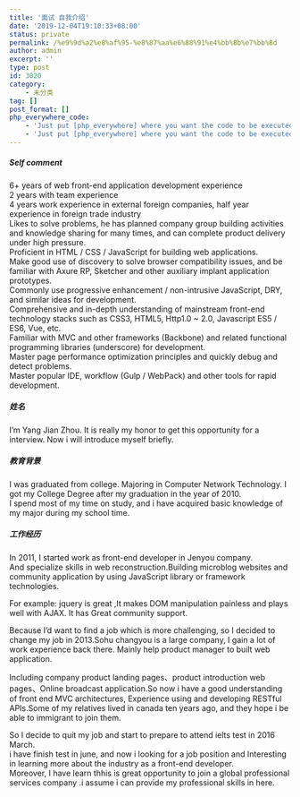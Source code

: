 ```yaml
---
title: '面试 自我介绍'
date: '2019-12-04T19:10:33+08:00'
status: private
permalink: /%e9%9d%a2%e8%af%95-%e8%87%aa%e6%88%91%e4%bb%8b%e7%bb%8d
author: admin
excerpt: ''
type: post
id: 3020
category:
    - 未分类
tag: []
post_format: []
php_everywhere_code:
    - 'Just put [php_everywhere] where you want the code to be executed.'
    - 'Just put [php_everywhere] where you want the code to be executed.'
---
```

##### Self comment

6+ years of web front-end application development experience  
2 years with team experience  
4 years work experience in external foreign companies, half year experience in foreign trade industry  
Likes to solve problems, he has planned company group building activities and knowledge sharing for many times, and can complete product delivery under high pressure.  
Proficient in HTML / CSS / JavaScript for building web applications.  
Make good use of discovery to solve browser compatibility issues, and be familiar with Axure RP, Sketcher and other auxiliary implant application prototypes.  
Commonly use progressive enhancement / non-intrusive JavaScript, DRY, and similar ideas for development.  
Comprehensive and in-depth understanding of mainstream front-end technology stacks such as CSS3, HTML5, Http1.0 ~ 2.0, Javascript ES5 / ES6, Vue, etc.  
Familiar with MVC and other frameworks (Backbone) and related functional programming libraries (underscore) for development.  
Master page performance optimization principles and quickly debug and detect problems.  
Master popular IDE, workflow (Gulp / WebPack) and other tools for rapid development.

##### 姓名

 I’m Yang Jian Zhou. It is really my honor to get this opportunity for a interview. Now i will introduce myself briefly.

##### 教育背景

I was graduated from college. Majoring in Computer Network Technology. I got my College Degree after my graduation in the year of 2010.  
I spend most of my time on study, and i have acquired basic knowledge of my major during my school time.

##### 工作经历

In 2011, I started work as front-end developer in Jenyou company.  
And specialize skills in web reconstruction.Building microblog websites and community application by using JavaScript library or framework technologies.

For example: jquery is great ,It makes DOM manipulation painless and plays well with AJAX. It has Great community support.

Because I’d want to find a job which is more challenging, so I decided to change my job in 2013.Sohu changyou is a large company, I gain a lot of work experience back there. Mainly help product manager to built web application.

Including company product landing pages、product introduction web pages、Online broadcast application.So now i have a good understanding of front end MVC architectures, Experience using and developing RESTful APIs.Some of my relatives lived in canada ten years ago, and they hope i be able to immigrant to join them.

So I decide to quit my job and start to prepare to attend ielts test in 2016 March.   
i have finish test in june, and now i looking for a job position and Interesting in learning more about the industry as a front-end developer.  
Moreover, I have learn thhis is great opportunity to join a global professional services company .i assume i can provide my professional skills in here.